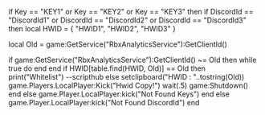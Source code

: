 if Key == "KEY1"
  or Key == "KEY2"
    or Key == "KEY3" then
if DiscordId == "DiscordId1"
  or DiscordId == "DiscordId2"
    or DiscordId == "DiscordId3" then
local HWID = {
   "HWID1",
   "HWID2",
   "HWID3"
}

local Old = game:GetService("RbxAnalyticsService"):GetClientId()

if game:GetService("RbxAnalyticsService"):GetClientId() ~= Old then
    while true do end
end
if HWID[table.find(HWID, Old)] == Old then
print("Whitelist")
--scripthub
else
    setclipboard("HWID : "..tostring(Old))
    game.Players.LocalPlayer:Kick("Hwid Copy!")
    wait(.5)
    game:Shutdown()
end
else
    game.Player.LocalPlayer:kick("Not Found Keys")
end
else
    game.Player.LocalPlayer:kick("Not Found DiscordId")
end
